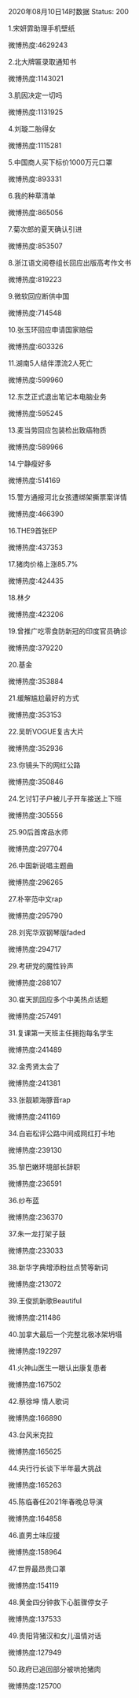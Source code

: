 2020年08月10日14时数据
Status: 200

1.宋妍霏助理手机壁纸

微博热度:4629243

2.北大牌匾录取通知书

微博热度:1143021

3.肌因决定一切吗

微博热度:1131925

4.刘璇二胎得女

微博热度:1115281

5.中国商人买下标价1000万元口罩

微博热度:893331

6.我的种草清单

微博热度:865056

7.菊次郎的夏天确认引进

微博热度:853507

8.浙江语文阅卷组长回应出版高考作文书

微博热度:819223

9.微软回应断供中国

微博热度:714548

10.张玉环回应申请国家赔偿

微博热度:603326

11.湖南5人结伴漂流2人死亡

微博热度:599960

12.东芝正式退出笔记本电脑业务

微博热度:595245

13.麦当劳回应包装检出致癌物质

微博热度:589966

14.宁静瘦好多

微博热度:514169

15.警方通报河北女孩遭绑架撕票案详情

微博热度:466390

16.THE9首张EP

微博热度:437353

17.猪肉价格上涨85.7%

微博热度:424435

18.林夕

微博热度:423206

19.曾推广吃零食防新冠的印度官员确诊

微博热度:379220

20.基金

微博热度:353884

21.缓解尴尬最好的方式

微博热度:353153

22.吴昕VOGUE复古大片

微博热度:352936

23.你镜头下的网红公路

微博热度:350846

24.乞讨钉子户被儿子开车接送上下班

微博热度:305556

25.90后首席品水师

微博热度:297704

26.中国新说唱主题曲

微博热度:296265

27.朴宰范中文rap

微博热度:295790

28.刘宪华双钢琴版faded

微博热度:294717

29.考研党的魔性铃声

微博热度:288107

30.崔天凯回应多个中美热点话题

微博热度:257491

31.复课第一天班主任拥抱每名学生

微博热度:241489

32.金秀贤太会了

微博热度:241381

33.张靓颖海豚音rap

微博热度:241169

34.白岩松评公路中间成网红打卡地

微博热度:239130

35.黎巴嫩环境部长辞职

微博热度:236591

36.纱布蓝

微博热度:236370

37.朱一龙打架子鼓

微博热度:233033

38.新华字典增添粉丝点赞等新词

微博热度:213072

39.王俊凯新歌Beautiful

微博热度:211486

40.加拿大最后一个完整北极冰架坍塌

微博热度:192297

41.火神山医生一眼认出康复患者

微博热度:167502

42.蔡徐坤 情人歌词

微博热度:166890

43.台风米克拉

微博热度:165625

44.央行行长谈下半年最大挑战

微博热度:165263

45.陈临春任2021年春晚总导演

微博热度:164858

46.直男土味应援

微博热度:158964

47.世界最昂贵口罩

微博热度:154119

48.黄金四分钟救下心脏骤停女子

微博热度:137533

49.贵阳背猪汉和女儿温情对话

微博热度:127949

50.政府已追回部分被哄抢猪肉

微博热度:125700

